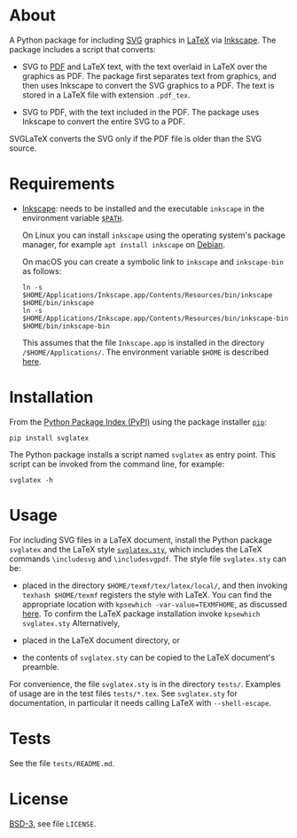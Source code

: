 # About

A Python package for including [SVG](
    https://en.wikipedia.org/wiki/Scalable_Vector_Graphics)
graphics in [LaTeX](https://en.wikipedia.org/wiki/LaTeX) via [Inkscape](
    https://inkscape.org).
The package includes a script that converts:

- SVG to [PDF](https://en.wikipedia.org/wiki/PDF) and LaTeX text,
  with the text overlaid in LaTeX over the graphics as PDF.
  The package first separates text from graphics, and then uses Inkscape to
  convert the SVG graphics to a PDF. The text is stored in a LaTeX file with
  extension `.pdf_tex`.

- SVG to PDF, with the text included in the PDF. The package uses Inkscape to
  convert the entire SVG to a PDF.

SVGLaTeX converts the SVG only if the PDF file is older than the SVG source.


# Requirements

- [Inkscape](https://en.wikipedia.org/wiki/Inkscape): needs to be installed and
  the executable `inkscape` in the environment variable
  [`$PATH`](https://en.wikipedia.org/wiki/PATH_(variable)).

  On Linux you can install `inkscape` using the operating system's package
  manager, for example `apt install inkscape` on [Debian](
      https://www.debian.org).

  On macOS you can create a symbolic link to `inkscape` and `inkscape-bin`
  as follows:

  ```shell
  ln -s $HOME/Applications/Inkscape.app/Contents/Resources/bin/inkscape $HOME/bin/inkscape
  ln -s $HOME/Applications/Inkscape.app/Contents/Resources/bin/inkscape-bin $HOME/bin/inkscape-bin
  ```

  This assumes that the file `Inkscape.app` is installed in the directory
  `/$HOME/Applications/`. The environment variable `$HOME` is described [here](
      https://en.wikipedia.org/wiki/Environment_variable#Examples).


# Installation

From the [Python Package Index (PyPI)](https://pypi.org) using the
package installer [`pip`](https://pip.pypa.io):

```shell
pip install svglatex
```

The Python package installs a script named `svglatex` as entry point.
This script can be invoked from the command line, for example:

```shell
svglatex -h
```


# Usage

For including SVG files in a LaTeX document, install the Python package `svglatex`
and the LaTeX style [`svglatex.sty`](
    https://github.com/johnyf/latex_packages/blob/master/svglatex.sty),
which includes the LaTeX commands `\includesvg` and `\includesvgpdf`.
The style file `svglatex.sty` can be:

- placed in the directory `$HOME/texmf/tex/latex/local/`, and then invoking
  `texhash $HOME/texmf` registers the style with LaTeX.
  You can find the appropriate location with
  `kpsewhich -var-value=TEXMFHOME`, as discussed [here](
      http://tex.stackexchange.com/a/1138/8666).
  To confirm the LaTeX package installation invoke
  `kpsewhich svglatex.sty`
  Alternatively,

- placed in the LaTeX document directory, or

- the contents of `svglatex.sty` can be copied to the LaTeX document's preamble.

For convenience, the file `svglatex.sty` is in the directory `tests/`.
Examples of usage are in the test files `tests/*.tex`.
See `svglatex.sty` for documentation, in particular it needs calling LaTeX
with `--shell-escape`.


# Tests

See the file `tests/README.md`.


# License

[BSD-3](http://opensource.org/licenses/BSD-3-Clause), see file `LICENSE`.
